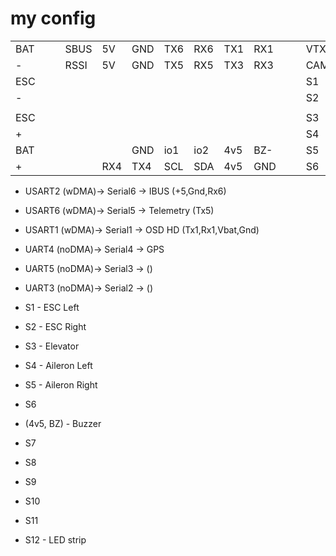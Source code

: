 # my config

| | | | | | | | | | | | | | | |
|-|-|-|-|-|-|-|-|-|-|-|-|-|-|-|
|BAT| | |SBUS| 5V|GND|TX6|RX6|TX1|RX1| | | VTX|Vbat|Gnd|
| - | | |RSSI| 5V|GND|TX5|RX5|TX3|RX3| | | CAM|Vbat|Gnd| 
|ESC| | | | | | | | | | | | S1|+5|Gnd|   
| - | | | | | | | | | | | | S2|+5|Gnd| 
|   | | | | | | | | | | | | | 
|ESC| | | | | | | | | | | | S3|+5|Gnd| 
| + | | | | | | | | | | | | S4|+5|Gnd| 
|BAT| | |    |   |GND|io1|io2|4v5|BZ-| | | S5|+5|Gnd| 
| + | | |    |RX4|TX4|SCL|SDA|4v5|GND| | | S6|+5|Gnd| 

- USART2 (wDMA)-> Serial6 -> IBUS  (+5,Gnd,Rx6)
- USART6 (wDMA)-> Serial5 -> Telemetry (Tx5)
- USART1 (wDMA)-> Serial1 -> OSD HD (Tx1,Rx1,Vbat,Gnd)
- UART4 (noDMA)-> Serial4 -> GPS
- UART5 (noDMA)-> Serial3 -> ()
- UART3 (noDMA)-> Serial2 -> ()
- S1 - ESC Left
- S2 - ESC Right
- S3 - Elevator
- S4 - Aileron Left
- S5 - Aileron Right
- S6

- (4v5,	BZ) - Buzzer

- S7
- S8
- S9
- S10
- S11
- S12 - LED strip

